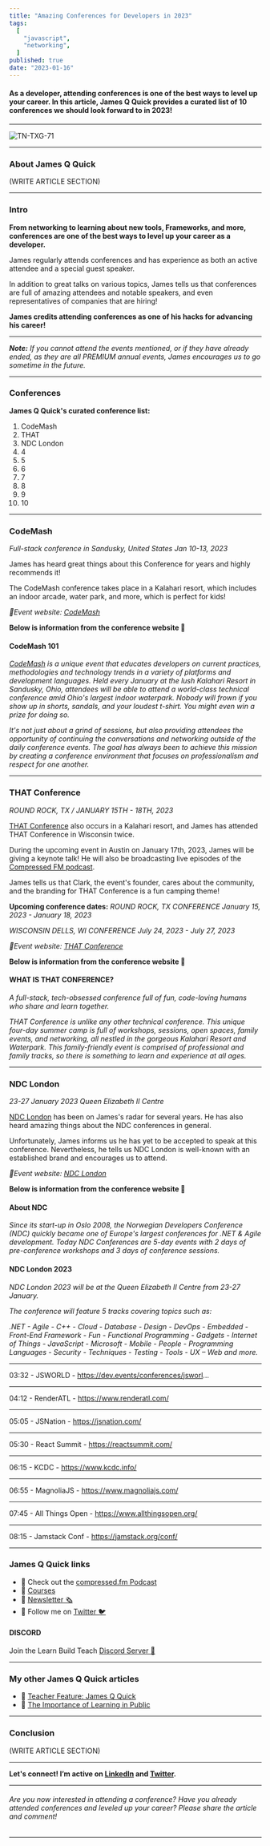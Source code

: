 ```yaml
---
title: "Amazing Conferences for Developers in 2023"
tags:
  [
    "javascript",
    "networking",
  ]
published: true
date: "2023-01-16"
---
```


#### As a developer, attending conferences is one of the best ways to level up your career. In this article, James Q Quick provides a curated list of 10 conferences we should look forward to in 2023!

---

![TN-TXG-71](img/01-16-23/TN-TXG-71-new.png)

---

### About James Q Quick
(WRITE ARTICLE SECTION)

---

### Intro

**From networking to learning about new tools, Frameworks, and more, conferences are one of the best ways to level up your career as a developer.**

James regularly attends conferences and has experience as both an active attendee and a special guest speaker. 

In addition to great talks on various topics, James tells us that conferences are full of amazing attendees and notable speakers, and even representatives of companies that are hiring!

**James credits attending conferences as one of his hacks for advancing his career!**

---

***Note:*** *If you cannot attend the events mentioned, or if they have already ended, as they are all PREMIUM annual events, James encourages us to go sometime in the future.*

---

### Conferences

**James Q Quick's curated conference list:**
1. CodeMash 
2. THAT
3. NDC London 
4. 4
5. 5
6. 6
7. 7
8. 8
9. 9
10. 10

---

### CodeMash 
*Full-stack conference in Sandusky, United States Jan 10-13, 2023*

James has heard great things about this Conference for years and highly recommends it!

The CodeMash conference takes place in a Kalahari resort, which includes an indoor arcade, water park, and more, which is perfect for kids! 

*🔗Event website: [CodeMash](https://dev.events/conferences/code-mash-sandusky-0-2023)*

**Below is information from the conference website 🔽**

#### CodeMash 101

*[CodeMash](https://www.codemash.org/about/) is a unique event that educates developers on current practices, methodologies and technology trends in a variety of platforms and development languages. Held every January at the lush Kalahari Resort in Sandusky, Ohio, attendees will be able to attend a world-class technical conference amid Ohio's largest indoor waterpark. Nobody will frown if you show up in shorts, sandals, and your loudest t-shirt. You might even win a prize for doing so.*

*It's not just about a grind of sessions, but also providing attendees the opportunity of continuing the conversations and networking outside of the daily conference events. The goal has always been to achieve this mission by creating a conference environment that focuses on professionalism and respect for one another.*

---

### THAT Conference
*ROUND ROCK, TX / JANUARY 15TH - 18TH, 2023*

[THAT Conference](https://that.us/) also occurs in a Kalahari resort, and James has attended THAT Conference in Wisconsin twice.

During the upcoming event in Austin on January 17th, 2023, James will be giving a keynote talk! He will also be broadcasting live episodes of the [Compressed FM podcast](https://www.compressed.fm/).

James tells us that Clark, the event's founder, cares about the community, and the branding for THAT Conference is a fun camping theme!

**Upcoming conference dates:**
*ROUND ROCK, TX CONFERENCE*
*January 15, 2023 - January 18, 2023*

*WISCONSIN DELLS, WI CONFERENCE*
*July 24, 2023 - July 27, 2023*

*🔗Event website: [THAT Conference](https://that.us/)* 

**Below is information from the conference website 🔽**

#### WHAT IS THAT CONFERENCE?

*A full-stack, tech-obsessed conference full of fun, code-loving humans who share and learn together.*

*THAT Conference is unlike any other technical conference. This unique four-day summer camp is full of workshops, sessions, open spaces, family events, and networking, all nestled in the gorgeous Kalahari Resort and Waterpark. This family-friendly event is comprised of professional and family tracks, so there is something to learn and experience at all ages.*

---

### NDC London
*23-27 January 2023*
*Queen Elizabeth II Centre*

[NDC London](https://ndclondon.com/) has been on James's radar for several years. He has also heard amazing things about the NDC conferences in general. 

Unfortunately, James informs us he has yet to be accepted to speak at this conference. Nevertheless, he tells us NDC London is well-known with an established brand and encourages us to attend.

*🔗Event website: [NDC London](https://ndclondon.com/)* 

**Below is information from the conference website 🔽**

#### About NDC
*Since its start-up in Oslo 2008, the Norwegian Developers Conference (NDC) quickly became one of Europe's largest conferences for .NET & Agile development. Today NDC Conferences are 5-day events with 2 days of pre-conference workshops and 3 days of conference sessions.*

#### NDC London 2023
*NDC London 2023 will be at the Queen Elizabeth II Centre from 23-27 January.*

*The conference will feature 5 tracks covering topics such as:*

*.NET - Agile - C++ - Cloud - Database - Design - DevOps - Embedded - Front-End Framework - Fun - Functional Programming - Gadgets - Internet of Things - JavaScript - Microsoft - Mobile - People - Programming Languages - Security - Techniques - Testing - Tools - UX – Web and more.*

---

03:32 - JSWORLD - https://dev.events/conferences/jsworl... 

---

04:12 - RenderATL - https://www.renderatl.com/

---

05:05 - JSNation - https://jsnation.com/

---

05:30 - React Summit - https://reactsummit.com/

---

06:15 - KCDC - https://www.kcdc.info/

---

06:55 - MagnoliaJS - https://www.magnoliajs.com/

---

07:45 - All Things Open - https://www.allthingsopen.org/

---

08:15 - Jamstack Conf - https://jamstack.org/conf/

---

### James Q Quick links
* 🔗 Check out the [compressed.fm Podcast](https://compressed.fm/)
* 🔗 [Courses](https://jamesqquick.com/courses)
* 🔗 [Newsletter 🗞](https://www.jamesqquick.com/newsletter)
* 🔗 Follow me on [Twitter 🐦](https://www.twitter.com/jamesqquick)

#### DISCORD
Join the Learn Build Teach [Discord Server 💬](https://discord.gg/vM2bagU)

---

### My other James Q Quick articles

* 🔗 [Teacher Feature: James Q Quick](https://selftaughttxg.com/2021/03-21/TeacherFeature_JamesQQuick/)
* 🔗 [The Importance of Learning in Public](https://selftaughttxg.com/2021/08-21/TheImportanceOfLearningInPublic/)

---

### Conclusion
(WRITE ARTICLE SECTION)

---

**Let's connect! I’m active on [LinkedIn](https://www.linkedin.com/in/michaeljudelarocca/) and [Twitter](https://twitter.com/MikeJudeLarocca).**

---

###### *Are you now interested in attending a conference? Have you already attended conferences and leveled up your career? Please share the article and comment!* 

---